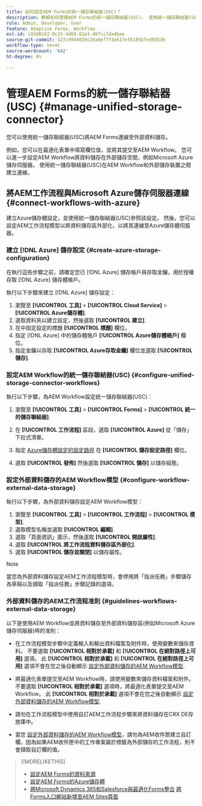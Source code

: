```yaml
---
title: 如何設定AEM Forms的統一儲存聯結器(USC)？
description: 瞭解如何管理AEM Forms的統一儲存聯結器(USC)。 使用統一儲存聯結器(USC)將AEM Forms連線至外部資料儲存。
role: Admin, Developer, User
feature: Adaptive Forms, Workflow
exl-id: c93d0242-0c15-4d69-82a1-d6fcc7da4bae
source-git-commit: 527c9944929c28a0ef7f3e617ef6185bfed0d536
workflow-type: tm+mt
source-wordcount: '642'
ht-degree: 0%

---
```


# 管理AEM Forms的統一儲存聯結器(USC) {#manage-unified-storage-connector}

您可以使用統一儲存聯結器(USC)將AEM Forms連線至外部資料儲存。

例如，您可以在最適化表單中填寫欄位值，並將其提交至AEM Workflow。 您可以進一步設定AEM Workflow將資料儲存在外部儲存空間，例如Microsoft Azure儲存伺服器。 使用統一儲存聯結器(USC)在AEM Workflow和外部儲存裝置之間建立連線。

## 將AEM工作流程與Microsoft Azure儲存伺服器連線 {#connect-workflows-with-azure}

建立Azure儲存體設定，並使用統一儲存聯結器(USC)參照該設定。 然後，您可以設定AEM工作流程模型以將資料儲存區外部化，以將其連線至Azure儲存體伺服器。

### 建立 [!DNL Azure] 儲存設定 {#create-azure-storage-configuration}

在執行這些步驟之前，請確定您已 [!DNL Azure] 儲存帳戶與存取金鑰，用於授權存取 [!DNL Azure] 儲存體帳戶。

執行以下步驟來建立 [!DNL Azure] 儲存設定：

1. 瀏覽至 **[!UICONTROL 工具]** > **[!UICONTROL Cloud Service]** > **[!UICONTROL Azure儲存體]**.
1. 選取資料夾以建立設定，然後選取 **[!UICONTROL 建立]**.
1. 在中指定設定的標題 **[!UICONTROL 標題]** 欄位。
1. 指定 [!DNL Azure] 中的儲存體帳戶 **[!UICONTROL Azure儲存體帳戶]** 欄位。
1. 指定金鑰以存取 **[!UICONTROL Azure存取金鑰]** 欄位並選取 **[!UICONTROL 儲存]**.

### 設定AEM Workflow的統一儲存聯結器(USC) {#configure-unified-storage-connector-workflows}

執行以下步驟，為AEM Workflow設定統一儲存聯結器(USC)：

1. 瀏覽至 **[!UICONTROL 工具]** > **[!UICONTROL Forms]** > **[!UICONTROL 統一的儲存聯結器]**.

1. 在 **[!UICONTROL 工作流程]** 區段，選取 **[!UICONTROL Azure]** 從「儲存」下拉式清單。
1. 指定 [Azure儲存體設定的設定路徑](#create-azure-storage-configuration) 在 **[!UICONTROL 儲存設定路徑]** 欄位。
1. 選取 **[!UICONTROL 發佈]** 然後選取 **[!UICONTROL 儲存]** 以儲存組態。

### 設定外部資料儲存的AEM Workflow模型 {#configure-workflow-external-data-storage}

執行以下步驟，為外部資料儲存設定AEM Workflow模型：

1. 瀏覽至 **[!UICONTROL 工具]** > **[!UICONTROL 工作流程]** > **[!UICONTROL 模型]**.
1. 選取模型名稱並選取 **[!UICONTROL 編輯]**.
1. 選取「頁面資訊」圖示，然後選取 **[!UICONTROL 開啟屬性]**.
1. 選取 **[!UICONTROL 將工作流程資料儲存區外部化]**.
1. 選取 **[!UICONTROL 儲存並關閉]** 以儲存屬性。

>[!NOTE]
>
>當您為外部資料儲存設定AEM工作流程模型時，會停用將「指派任務」步驟儲存為草稿以及擷取「指派任務」步驟記錄的選項。

### 外部資料儲存的AEM工作流程准則 {#guidelines-workflows-external-data-storage}

以下是使用AEM Workflow並將資料儲存至外部資料儲存區(例如Microsoft Azure儲存伺服器)時的准則：

* 在工作流程模型步驟中定義輸入和輸出資料檔案及附件時，使用變數來儲存資料。 不要選取 **[!UICONTROL 相對於承載]** 和 **[!UICONTROL 在絕對路徑上可用]** 選項。 此 **[!UICONTROL 相對於承載]** 和 **[!UICONTROL 在絕對路徑上可用]** 選項不會在您之後自動顯示 [設定外部資料儲存的AEM Workflow模型](#configure-workflow-external-data-storage).

* 將最適化表單提交至AEM Workflow時，請使用變數來儲存資料檔案和附件。 不要選取 **[!UICONTROL 相對於承載]** 選項時，將最適化表單提交至AEM Workflow。 此 **[!UICONTROL 相對於承載]** 選項不會在您之後自動顯示 [設定外部資料儲存的AEM Workflow模型](#configure-workflow-external-data-storage).

* 請勿在工作流程模型中使用自訂AEM工作流程步驟來將資料儲存在CRX DE存放庫中。

* 當您 [設定外部資料儲存的AEM Workflow模型](#configure-workflow-external-data-storage)，請勿為AEM收件匣建立自訂欄，因為如果AEM收件匣中的工作專案屬於標籤為外部儲存的工作流程，則不會擷取自訂欄的值。

>[!MORELIKETHIS]
>
>* [設定AEM Forms的資料來源](/help/forms/configure-data-sources.md)
>* [設定AEM Forms的Azure儲存體](/help/forms/configure-azure-storage.md)
>* [將Microsoft Dynamics 365和Salesforce與最適化Forms整合](/help/forms/configure-msdynamics-salesforce.md)
>  [將Forms入口網站新增至AEM Sites頁面](/help/forms/configure-forms-portal.md)
